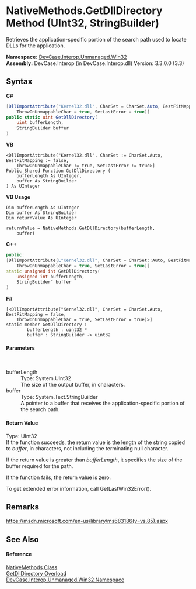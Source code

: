 # NativeMethods.GetDllDirectory Method (UInt32, StringBuilder)
 

Retrieves the application-specific portion of the search path used to locate DLLs for the application.

**Namespace:**&nbsp;<a href="N_DevCase_Interop_Unmanaged_Win32">DevCase.Interop.Unmanaged.Win32</a><br />**Assembly:**&nbsp;DevCase.Interop (in DevCase.Interop.dll) Version: 3.3.0.0 (3.3)

## Syntax

**C#**<br />
``` C#
[DllImportAttribute("Kernel32.dll", CharSet = CharSet.Auto, BestFitMapping = false, 
	ThrowOnUnmappableChar = true, SetLastError = true)]
public static uint GetDllDirectory(
	uint bufferLength,
	StringBuilder buffer
)
```

**VB**<br />
``` VB
<DllImportAttribute("Kernel32.dll", CharSet := CharSet.Auto, BestFitMapping := false, 
	ThrowOnUnmappableChar := true, SetLastError := true>]
Public Shared Function GetDllDirectory ( 
	bufferLength As UInteger,
	buffer As StringBuilder
) As UInteger
```

**VB Usage**<br />
``` VB Usage
Dim bufferLength As UInteger
Dim buffer As StringBuilder
Dim returnValue As UInteger

returnValue = NativeMethods.GetDllDirectory(bufferLength, 
	buffer)
```

**C++**<br />
``` C++
public:
[DllImportAttribute(L"Kernel32.dll", CharSet = CharSet::Auto, BestFitMapping = false, 
	ThrowOnUnmappableChar = true, SetLastError = true)]
static unsigned int GetDllDirectory(
	unsigned int bufferLength, 
	StringBuilder^ buffer
)
```

**F#**<br />
``` F#
[<DllImportAttribute("Kernel32.dll", CharSet = CharSet.Auto, BestFitMapping = false, 
	ThrowOnUnmappableChar = true, SetLastError = true)>]
static member GetDllDirectory : 
        bufferLength : uint32 * 
        buffer : StringBuilder -> uint32 

```


#### Parameters
&nbsp;<dl><dt>bufferLength</dt><dd>Type: System.UInt32<br />The size of the output buffer, in characters.</dd><dt>buffer</dt><dd>Type: System.Text.StringBuilder<br />A pointer to a buffer that receives the application-specific portion of the search path.</dd></dl>

#### Return Value
Type: UInt32<br />If the function succeeds, the return value is the length of the string copied to *buffer*, in characters, not including the terminating null character. 

 If the return value is greater than *bufferLength*, it specifies the size of the buffer required for the path. 

 If the function fails, the return value is zero. 

 To get extended error information, call GetLastWin32Error().

## Remarks
<a href="https://msdn.microsoft.com/en-us/library/ms683186(v=vs.85).aspx" target="_blank">https://msdn.microsoft.com/en-us/library/ms683186(v=vs.85).aspx</a>

## See Also


#### Reference
<a href="T_DevCase_Interop_Unmanaged_Win32_NativeMethods">NativeMethods Class</a><br /><a href="Overload_DevCase_Interop_Unmanaged_Win32_NativeMethods_GetDllDirectory">GetDllDirectory Overload</a><br /><a href="N_DevCase_Interop_Unmanaged_Win32">DevCase.Interop.Unmanaged.Win32 Namespace</a><br />